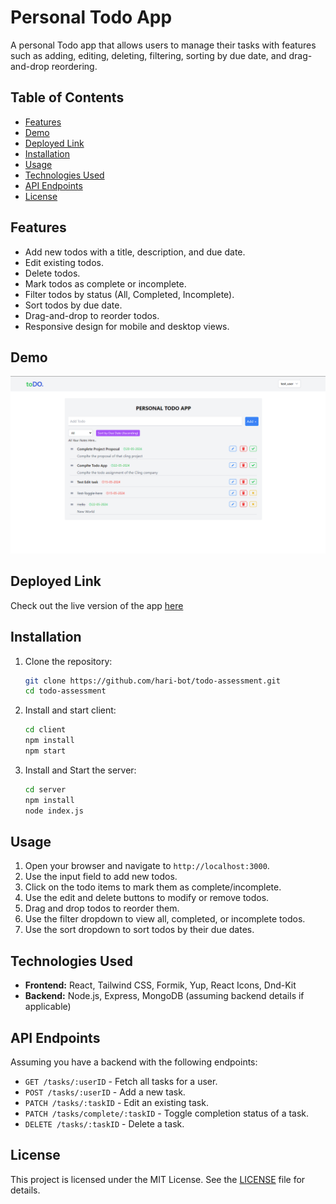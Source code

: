 # Personal Todo App

A personal Todo app that allows users to manage their tasks with features such as adding, editing, deleting, filtering, sorting by due date, and drag-and-drop reordering.

## Table of Contents

- [Features](#features)
- [Demo](#demo)
- [Deployed Link](#deployed-link)
- [Installation](#installation)
- [Usage](#usage)
- [Technologies Used](#technologies-used)
- [API Endpoints](#api-endpoints)
- [License](#license)

## Features

- Add new todos with a title, description, and due date.
- Edit existing todos.
- Delete todos.
- Mark todos as complete or incomplete.
- Filter todos by status (All, Completed, Incomplete).
- Sort todos by due date.
- Drag-and-drop to reorder todos.
- Responsive design for mobile and desktop views.

## Demo

![Todo App Screenshot](client/public/images/git-hub-cover.png)

## Deployed Link

Check out the live version of the app [here](https://your-deployed-app-link.com)

## Installation

1. Clone the repository:

   ```bash
   git clone https://github.com/hari-bot/todo-assessment.git
   cd todo-assessment
   ```

2. Install and start client:

   ```bash
   cd client
   npm install
   npm start
   
   ```

3. Install and Start the server:

   ```bash
   cd server
   npm install
   node index.js
   
   ```

## Usage

1. Open your browser and navigate to `http://localhost:3000`.
2. Use the input field to add new todos.
3. Click on the todo items to mark them as complete/incomplete.
4. Use the edit and delete buttons to modify or remove todos.
5. Drag and drop todos to reorder them.
6. Use the filter dropdown to view all, completed, or incomplete todos.
7. Use the sort dropdown to sort todos by their due dates.

## Technologies Used

- **Frontend:** React, Tailwind CSS, Formik, Yup, React Icons, Dnd-Kit
- **Backend:** Node.js, Express, MongoDB (assuming backend details if applicable)


## API Endpoints

Assuming you have a backend with the following endpoints:

- `GET /tasks/:userID` - Fetch all tasks for a user.
- `POST /tasks/:userID` - Add a new task.
- `PATCH /tasks/:taskID` - Edit an existing task.
- `PATCH /tasks/complete/:taskID` - Toggle completion status of a task.
- `DELETE /tasks/:taskID` - Delete a task.

## License

This project is licensed under the MIT License. See the [LICENSE](LICENSE) file for details.
